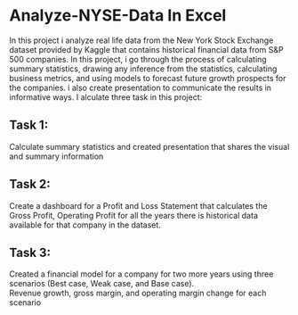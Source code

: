# Analyze-NYSE-Data In Excel
In this project i analyze real life data from the New York Stock Exchange dataset provided by Kaggle that contains historical financial data from S&P 500 companies.
In this project, i go through the process of calculating summary statistics, drawing any inference from the statistics, calculating business metrics, and using models to forecast future growth prospects for the companies. i also create presentation to communicate the results in informative ways.
I alculate three task in this project:
## Task 1:
Calculate summary statistics and created presentation that shares the visual and summary information

## Task 2:
Create a dashboard for a Profit and Loss Statement that calculates the Gross Profit, Operating Profit for all the years there is historical data available for that company in the dataset.
## Task 3:
Created a financial model for a company for two more years using three scenarios (Best case, Weak case, and Base case).  
Revenue growth, gross margin, and operating margin change for each scenario

